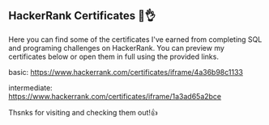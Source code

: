 ## HackerRank Certificates 👋👌

Here you can find some of the certificates I've earned from completing SQL
and programing challenges on HackerRank.
You can preview my certificates below 
or open them in full using the provided links.

basic: https://www.hackerrank.com/certificates/iframe/4a36b98c1133

intermediate: https://www.hackerrank.com/certificates/iframe/1a3ad65a2bce

Thsnks for visiting and checking them out!👍

<!--
**Alan-Yael-Arroyo-de-Luna/Alan-Yael-Arroyo-de-Luna** is a ✨ _special_ ✨ repository because its `README.md` (this file) appears on your GitHub profile.

Here are some ideas to get you started:

- 🔭 I’m currently working on ...
- 🌱 I’m currently learning ...
- 👯 I’m looking to collaborate on ...
- 🤔 I’m looking for help with ...
- 💬 Ask me about ...
- 📫 How to reach me: ...
- 😄 Pronouns: ...
- ⚡ Fun fact: ...
-->
